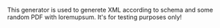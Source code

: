 This generator is used to generete XML according to schema and some random PDF with loremupsum. It's for testing purposes only!
